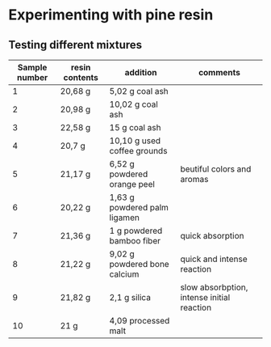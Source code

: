 # Experimenting with pine resin









## Testing different mixtures



| Sample number | resin contents | addition                      | comments                                   |
| ------------- | -------------- | ----------------------------- | ------------------------------------------ |
| 1             | 20,68 g        | 5,02 g coal ash               |                                            |
| 2             | 20,98 g        | 10,02 g coal ash              |                                            |
| 3             | 22,58 g        | 15 g coal ash                 |                                            |
| 4             | 20,7 g         | 10,10 g used coffee grounds   |                                            |
| 5             | 21,17 g        | 6,52 g powdered orange peel   | beutiful colors and aromas                 |
| 6             | 20,22 g        | 1,63 g  powdered palm ligamen |                                            |
| 7             | 21,36 g        | 1 g powdered bamboo fiber     | quick absorption                           |
| 8             | 21,22 g        | 9,02 g powdered bone calcium  | quick and intense reaction                 |
| 9             | 21,82 g        | 2,1 g silica                  | slow absorbption, intense initial reaction |
| 10            | 21 g           | 4,09 processed malt           |                                            |







